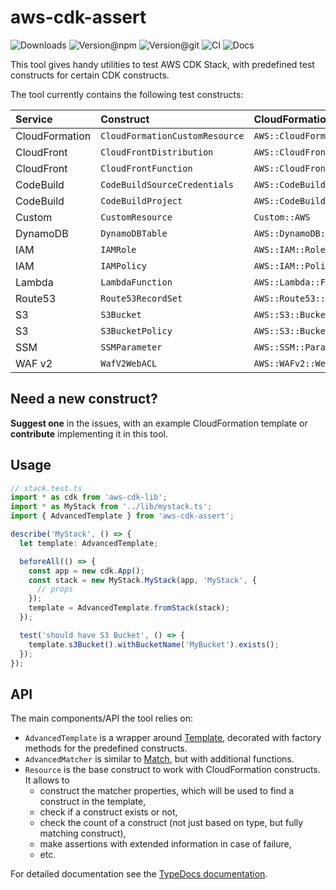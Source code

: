 # aws-cdk-assert

![Downloads](https://img.shields.io/npm/dw/aws-cdk-assert?style=flat-square) ![Version@npm](https://img.shields.io/npm/v/aws-cdk-assert?label=version%40npm&style=flat-square) ![Version@git](https://img.shields.io/github/package-json/v/szikszail/aws-cdk-assert/main?label=version%40git&style=flat-square) ![CI](https://img.shields.io/github/workflow/status/szikszail/aws-cdk-assert/CI/main?label=ci&style=flat-square) ![Docs](https://img.shields.io/github/workflow/status/szikszail/aws-cdk-assert/Docs/main?label=docs&style=flat-square)

This tool gives handy utilities to test AWS CDK Stack, with predefined test constructs for certain CDK constructs.

The tool currently contains the following test constructs:

| Service        | Construct                      | CloudFormation Type                   |
| :------------- | :----------------------------- | :------------------------------------ |
| CloudFormation | `CloudFormationCustomResource` | `AWS::CloudFormation::CustomResource` |
| CloudFront     | `CloudFrontDistribution`       | `AWS::CloudFront::Distribution`       |
| CloudFront     | `CloudFrontFunction`           | `AWS::CloudFront::Function`           |
| CodeBuild      | `CodeBuildSourceCredentials`   | `AWS::CodeBuild::SourceCredential`    |
| CodeBuild      | `CodeBuildProject`             | `AWS::CodeBuild::Project`             |
| Custom         | `CustomResource`               | `Custom::AWS`                         |
| DynamoDB       | `DynamoDBTable`                | `AWS::DynamoDB::Table`                |
| IAM            | `IAMRole`                      | `AWS::IAM::Role`                      |
| IAM            | `IAMPolicy`                    | `AWS::IAM::Policy`                    |
| Lambda         | `LambdaFunction`               | `AWS::Lambda::Function`               |
| Route53        | `Route53RecordSet`             | `AWS::Route53::RecordSet`             |
| S3             | `S3Bucket`                     | `AWS::S3::Bucket`                     |
| S3             | `S3BucketPolicy`               | `AWS::S3::BucketPolicy`               |
| SSM            | `SSMParameter`                 | `AWS::SSM::Parameter`                 |
| WAF v2         | `WafV2WebACL`                  | `AWS::WAFv2::WebACL`                  |

## Need a new construct?

**Suggest one** in the issues, with an example CloudFormation template or **contribute** implementing it in this tool.

## Usage

```typescript
// stack.test.ts
import * as cdk from 'aws-cdk-lib';
import * as MyStack from '../lib/mystack.ts';
import { AdvancedTemplate } from 'aws-cdk-assert';

describe('MyStack', () => {
  let template: AdvancedTemplate;

  beforeAll(() => {
    const app = new cdk.App();
    const stack = new MyStack.MyStack(app, 'MyStack', {
      // props
    });
    template = AdvancedTemplate.fromStack(stack);
  });

  test('should have S3 Bucket', () => {
    template.s3Bucket().withBucketName('MyBucket').exists();
  });
});
```

## API

The main components/API the tool relies on:

* `AdvancedTemplate` is a wrapper around [Template](https://docs.aws.amazon.com/cdk/api/v2/docs/aws-cdk-lib.assertions.Template.html), decorated with factory methods for the predefined constructs.
* `AdvancedMatcher` is similar to [Match](https://docs.aws.amazon.com/cdk/api/v2/docs/aws-cdk-lib.assertions.Match.html), but with additional functions.
* `Resource` is the base construct to work with CloudFormation constructs. It allows to
  + construct the matcher properties, which will be used to find a construct in the template, 
  + check if a construct exists or not, 
  + check the count of a construct (not just based on type, but fully matching construct), 
  + make assertions with extended information in case of failure, 
  + etc.

For detailed documentation see the [TypeDocs documentation](https://szikszail.github.io/aws-cdk-assert/).
